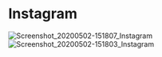 # Instagram
![Screenshot_20200502-151807_Instagram](https://user-images.githubusercontent.com/45350491/80861564-c498a380-8c88-11ea-812e-665db95b9a27.jpg)
![Screenshot_20200502-151803_Instagram](https://user-images.githubusercontent.com/45350491/80861565-c6626700-8c88-11ea-9d46-a498a33c389d.jpg)
